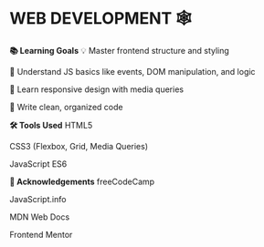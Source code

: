 # WEB DEVELOPMENT 🕸️

**📚 Learning Goals**
💡 Master frontend structure and styling

🧠 Understand JS basics like events, DOM manipulation, and logic

📱 Learn responsive design with media queries

🧼 Write clean, organized code

**🛠️ Tools Used**
HTML5

CSS3 (Flexbox, Grid, Media Queries)

JavaScript ES6

**🙌 Acknowledgements**
freeCodeCamp

JavaScript.info

MDN Web Docs

Frontend Mentor
